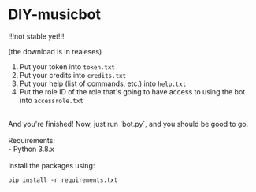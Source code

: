 # DIY-musicbot

!!!not stable yet!!!

(the download is in realeses)

1. Put your token into `token.txt`<br />
2. Put your credits into `credits.txt`<br />
3. Put your help (list of commands, etc.) into `help.txt`<br />
4. Put the role ID of the role that's going to have access to using the bot into `accessrole.txt`<br />
<br />
And you're finished! Now, just run `bot.py`, and you should be good to go.<br />
<br />
Requirements:<br />
- Python 3.8.x<br />
<br />
Install the packages using:<br />

```
pip install -r requirements.txt
```
